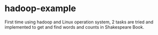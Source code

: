 # hadoop-example

First time using hadoop and Linux operation system, 2 tasks are tried and implemented to get and find words and counts in Shakespeare Book.
